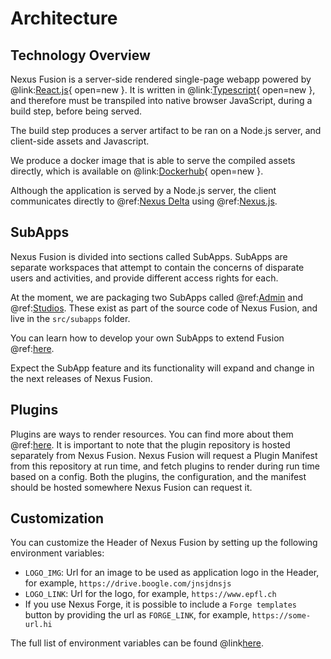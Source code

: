 # Architecture

## Technology Overview

Nexus Fusion is a server-side rendered single-page webapp powered by @link:[React.js](https://reactjs.org/){ open=new }.
It is written in @link:[Typescript](https://www.typescriptlang.org/){ open=new }, and therefore must be transpiled
into native browser JavaScript, during a build step, before being served.

The build step produces a server artifact to be ran on a Node.js server, and client-side assets and Javascript.

We produce a docker image that is able to serve the compiled assets directly, which is available on
@link:[Dockerhub](https://hub.docker.com/repository/docker/bluebrain/nexus-web){ open=new }.

Although the application is served by a Node.js server, the client communicates directly to
@ref:[Nexus Delta](../delta/index.md) using @ref:[Nexus.js](../utilities/index.md#nexus-js).

## SubApps

Nexus Fusion is divided into sections called SubApps. SubApps are separate workspaces that attempt to contain the
concerns of disparate users and activities, and provide different access rights for each.

At the moment, we are packaging two SubApps called @ref:[Admin](admin.md) and @ref:[Studios](studio.md). These exist
as part of the source code of Nexus Fusion, and live in the `src/subapps` folder.

You can learn how to develop your own SubApps to extend Fusion @ref:[here](add-your-own-app.md).

Expect the SubApp feature and its functionality will expand and change in the next releases of Nexus Fusion.

## Plugins

Plugins are ways to render resources. You can find more about them @ref:[here](plugins.md). It is important to note
that the plugin repository is hosted separately from Nexus Fusion. Nexus Fusion will request a Plugin Manifest from
this repository at run time, and fetch plugins to render during run time based on a config. Both the plugins, the
configuration, and the manifest should be hosted somewhere Nexus Fusion can request it.

## Customization

You can customize the Header of Nexus Fusion by setting up the following environment variables:

- `LOGO_IMG`: Url for an image to be used as application logo in the Header, for example, `https://drive.boogle.com/jnsjdnsjs`
- `LOGO_LINK`: Url for the logo, for example, `https://www.epfl.ch`
- If you use Nexus Forge, it is possible to include a `Forge templates` button by providing the url as `FORGE_LINK`, for example, `https://some-url.hi`

The full list of environment variables can be found @link[here](https://github.com/BlueBrain/nexus-web/blob/main/README.md#env-variables-list).
